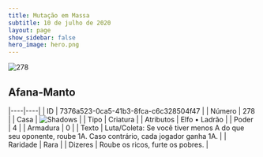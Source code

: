 ```yaml
---
title: Mutação em Massa
subtitle: 10 de julho de 2020
layout: page
show_sidebar: false
hero_image: hero.png
---
```


![278](https://cdn.keyforgegame.com/media/card_front/pt/479_278_G58J6265CQ3Q_pt.png)

## Afana-Manto

|----|----|
| ID | 7376a523-0ca5-41b3-8fca-c6c328504f47 |
| Número | 278 |
| Casa | ![Shadows](https://archonarcana.com/images/thumb/e/ee/Shadows.png/22px-Shadows.png "Sombras") |
| Tipo | Criatura |
| Atributos | Elfo • Ladrão |
| Poder | 4 |
| Armadura | 0 |
| Texto | Luta/Coleta: Se você tiver menos A  do que seu oponente, roube 1A.  Caso contrário, cada jogador ganha 1A. |
| Raridade | Rara |
| Dizeres | Roube os ricos, furte os pobres. |
